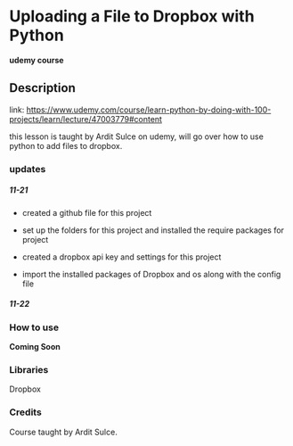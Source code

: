 # Uploading a File to Dropbox with Python

**udemy course**

## Description

link: https://www.udemy.com/course/learn-python-by-doing-with-100-projects/learn/lecture/47003779#content

this lesson is taught by Ardit Sulce on udemy, will go over how to use python
to add files to dropbox.

### updates
##### 11-21
- created a github file for this project 

- set up the folders for this project and installed the require packages for project

- created a dropbox api key and settings for this project
- import the installed packages of Dropbox and os along with the config file

##### 11-22 


### How to use 
**Coming Soon**

### Libraries
Dropbox

### Credits
Course taught by Ardit Sulce.

